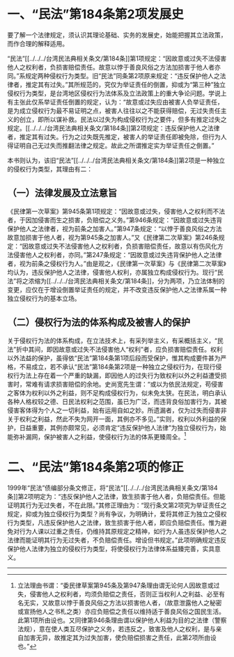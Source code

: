 # 一、“民法”第184条第2项发展史

要了解一个法律规定，须认识其理论基础、实务的发展史，始能把握其立法政策，而作合理的解释适用。

“民法”[[../../../台湾民法典相关条文/第184条]]第1项规定：“因故意或过失不法侵害他人之权利者，负损害赔偿责任。故意以悖于善良风俗之方法加损害于他人者亦同。”系规定两种侵权行为类型。旧“民法”同条第2项原来规定：“违反保护他人之法律者，推定其有过失。”其所规范的，究仅为举证责任的倒置，抑或为“第三种”独立侵权行为类型，是台湾地区侵权行为法体系及立法政策上的重大争论问题。学说上有主张此仅系举证责任倒置的规定，认为：“故意或过失应由被害人负举证责任，是为成立侵权行为最不易证明之点，被害人往往以之不能获得赔偿，无过失责任主义的创立，即所以谋补救。民法以过失为构成侵权行为之要件，但多有推定过失之规定。[[../../../台湾民法典相关条文/第184条]]第2项规定：违反保护他人之法律者，推定其有过失。行为之过失既先推定，被害人的举证责任即被免除，但行为人得证明自己无过失而推翻法律之规定。故此之所谓推定实为举证责任之倒置。”

本书则认为，该旧“民法”[[../../../台湾民法典相关条文/第184条]]第2项是一种独立的侵权行为类型，其理由有二：

## （一）法律发展及立法意旨

《民律第一次草案》第945条第1项规定：“因故意或过失，侵害他人之权利而不法者，于因加侵害而生之损害，负赔偿之义务。”第946条规定：“因故意或过失违背保护他人之法律者，视为前条之加害人。”第947条规定：“以悖于善良风俗之方法故意加损害于他人者，视为第945条之加害人。”又《民律第二次草案》第246条规定：“因故意或过失不法侵害他人之权利者，负损害赔偿责任，故意以有伤风化方法侵害他人之权利者，亦同。”第247条规定：“因故意或过失违背保护他人之法律者，视为前条之侵权行为人。”由是观之，《民律第一次草案》与《民律第二次草案》均认为，违反保护他人之法律，侵害他人权利，亦属独立构成侵权行为。现行“民法”将之浓缩为[[../../../台湾民法典相关条文/第184条]]，分为两项，乃立法体制的变更，应仅在于增设倒置举证责任的规定，并不改变违反保护他人之法律系属一种独立侵权行为的基本立场。

## （二）侵权行为法的体系构成及被害人的保护

关于侵权行为法的体系构成，在立法技术上，有采列举主义，有采概括主义，“民法”折中其间，即因故意或过失不法侵害他人“权利”者，应负损害赔偿责任。权利以外法益的保护，虽得依“民法”第184条第1项后段而受保护，惟其构成要件甚为严格，不易成立，若不承认“民法”第184条第2项是一种独立之侵权行为，在现行侵权行为法上存在着一个严重的缺漏，即因他人的过失行为致权利以外之利益遭受损害时，常难有请求损害赔偿的余地。史尚宽先生谓：“或以为依民法规定，苟侵害之客体为权利以外之利益，则不足构成侵权行为，似未免太狭。在民法，明白承认各种人格权较之德、日民法权利之范围，虽已为广泛，而违背良俗加害行为，其被侵害客体得为个人之一切利益，始有运用自如之妙。所遗漏者，仅为过失而侵害非关于权利之利益，然此不失为网开一面，其例亦不多见。”实则，权利以外利益的保护，日益重要，其例亦颇常见，必须肯定“违反保护他人法律”为独立侵权行为，始能弥补漏网，保护被害人之利益，使侵权行为法的体系更臻周全。[^1]

[^1]:立法理由书谓：“委民律草案第945条及第947条理由谓无论何人因故意或过失，侵害他人之权利者，均须负赔偿之责任，否则正当权利人之利益、必至有名无实，又故意以悖于善良风俗之方法以损害他人者，（故意泄露他人之秘密或宣扬他人之书札之类）亦应负赔偿之责任以维持适于善良风俗之国民生活。此第1项所由设也。又同律第946条理由谓以保护他人利益为目的之法律（警察法规），意在使人类互尽保护之义务，若违反之，致害及他人之权利，是与亲自加害无异，故推定其为过失加害，使负赔偿损害之责任，此第2项所由设也。”

# 二、“民法”第184条第2项的修正

1999年“民法”债编部分条文修正，将“民法”[[../../../台湾民法典相关条文/第184条]]第2项明定为：“违反保护他人之法律，致生损害于他人者，负赔偿责任。但能证明其行为无过失者，不在此限。”其修正理由为：“现行条文第2项究为举证责任之规定，抑或为独立侵权行为类型？尚有争议，为明确计，爱将其修正为独立之侵权行为类型，凡违反保护他人之法律，致生损害于他人者，即应负赔偿责任。惟为避免对行为人课以过重之责任，仍维持其原规定之精神，如行为人虽违反保护他人之法律而能证明其行为无过失者，不负赔偿责任。增设但书规定。”此项明确规定违反保护他人法律为独立的侵权行为类型，将使侵权行为法律体系益臻完善，实具意义。
___
